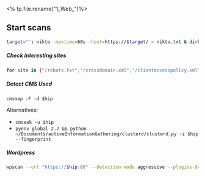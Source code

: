 <% tp.file.rename("1_Web_")%>

## Start scans
```bash
target=""; nikto -maxtime=60s -host=https://$target/ > nikto.txt & dirb http://$target -S > dirb.txt & whatweb -v -a 3 $target
```


##### Check interesting sites
```bash
for site in {"/robots.txt","/crossdomain.xml","/clientaccesspolicy.xml","/sitemap.xml","/.well-known/"}; do firefox "http://$hip$site"; done
```

##### Detect CMS Used
```
cmsmap -F -d $hip
```
Alternatives:
- `cmseek -u $hip`
- `pyenv global 2.7 && python ~/Documents/activeInformationGathering/clusterd/clusterd.py -i $hip --fingerprint`

##### Wordpress
```bash
wpscan --url "https://$hip:80" --detection-mode aggressive --plugins-detection aggressive --disable-tls-checks --enumerate ap,vt,cb,dbe | tee wpscan_extended.txt
```

